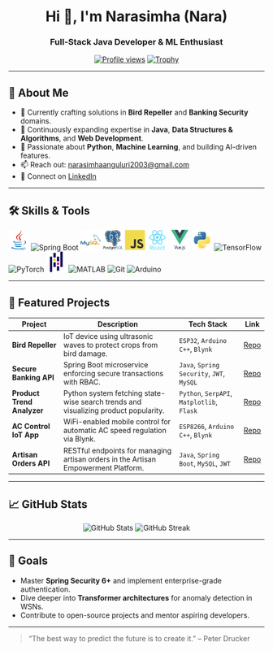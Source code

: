 <h1 align="center">Hi 👋, I'm Narasimha (Nara)</h1>
<h3 align="center">Full-Stack Java Developer & ML Enthusiast</h3>

<p align="center">
  <a href="https://github.com/narasimha123001"><img src="https://komarev.com/ghpvc/?username=narasimha123001&label=Profile%20views&color=0e75b6&style=flat" alt="Profile views" /></a>
  <a href="https://github.com/ryo-ma/github-profile-trophy"><img src="https://github-profile-trophy.vercel.app/?username=narasimha123001&theme=onedark" alt="Trophy" /></a>
</p>

---

## 🚀 About Me

- 🔭 Currently crafting solutions in **Bird Repeller** and **Banking Security** domains.
- 🌱 Continuously expanding expertise in **Java**, **Data Structures & Algorithms**, and **Web Development**.
- 🤖 Passionate about **Python**, **Machine Learning**, and building AI-driven features.
- 📫 Reach out: [narasimhaanguluri2003@gmail.com](mailto:narasimhaanguluri2003@gmail.com)
- 🔗 Connect on [LinkedIn](https://www.linkedin.com/in/narasimha-anguluri-1b72a12a6)

---

## 🛠️ Skills & Tools

<p align="left">
  <!-- Backend -->
  <img src="https://raw.githubusercontent.com/devicons/devicon/master/icons/java/java-original.svg" alt="Java" width="40" height="40" />
  <img src="https://www.vectorlogo.zone/logos/springio/springio-icon.svg" alt="Spring Boot" width="40" height="40" />
  <img src="https://raw.githubusercontent.com/devicons/devicon/master/icons/mysql/mysql-original-wordmark.svg" alt="MySQL" width="40" height="40" />
  <img src="https://raw.githubusercontent.com/devicons/devicon/master/icons/postgresql/postgresql-original-wordmark.svg" alt="PostgreSQL" width="40" height="40" />

  <!-- Frontend -->
  <img src="https://raw.githubusercontent.com/devicons/devicon/master/icons/javascript/javascript-original.svg" alt="JavaScript" width="40" height="40" />
  <img src="https://raw.githubusercontent.com/devicons/devicon/master/icons/react/react-original-wordmark.svg" alt="React" width="40" height="40" />
  <img src="https://raw.githubusercontent.com/devicons/devicon/master/icons/vuejs/vuejs-original-wordmark.svg" alt="Vue.js" width="40" height="40" />

  <!-- Data & AI -->
  <img src="https://raw.githubusercontent.com/devicons/devicon/master/icons/python/python-original.svg" alt="Python" width="40" height="40" />
  <img src="https://www.vectorlogo.zone/logos/tensorflow/tensorflow-icon.svg" alt="TensorFlow" width="40" height="40" />
  <img src="https://www.vectorlogo.zone/logos/pytorch/pytorch-icon.svg" alt="PyTorch" width="40" height="40" />
  <img src="https://raw.githubusercontent.com/devicons/devicon/2ae2a900d2f041da66e950e4d48052658d850630/icons/pandas/pandas-original.svg" alt="Pandas" width="40" height="40" />
  <img src="https://upload.wikimedia.org/wikipedia/commons/2/21/Matlab_Logo.png" alt="MATLAB" width="40" height="40" />

  <!-- Tools -->
  <img src="https://www.vectorlogo.zone/logos/git-scm/git-scm-icon.svg" alt="Git" width="40" height="40" />
  <img src="https://cdn.worldvectorlogo.com/logos/arduino-1.svg" alt="Arduino" width="40" height="40" />
</p>

---

## 🌟 Featured Projects

| Project                 | Description                                                       | Tech Stack                                 | Link                                                                       |
|-------------------------|-------------------------------------------------------------------|--------------------------------------------|----------------------------------------------------------------------------|
| **Bird Repeller**       | IoT device using ultrasonic waves to protect crops from bird damage. | `ESP32`, `Arduino C++`, `Blynk`            | [Repo](https://github.com/narasimha123001/bird-repeller)                  |
| **Secure Banking API**  | Spring Boot microservice enforcing secure transactions with RBAC.   | `Java`, `Spring Security`, `JWT`, `MySQL`  | [Repo](https://github.com/narasimha123001/secure-banking)                  |
| **Product Trend Analyzer** | Python system fetching state-wise search trends and visualizing product popularity. | `Python`, `SerpAPI`, `Matplotlib`, `Flask` | [Repo](https://github.com/narasimha123001/product-trend-analyzer)          |
| **AC Control IoT App**  | WiFi-enabled mobile control for automatic AC speed regulation via Blynk. | `ESP8266`, `Arduino C++`, `Blynk`          | [Repo](https://github.com/narasimha123001/ac-control-iot)                  |
| **Artisan Orders API**  | RESTful endpoints for managing artisan orders in the Artisan Empowerment Platform. | `Java`, `Spring Boot`, `MySQL`, `JWT`      | [Repo](https://github.com/narasimha123001/artisan-orders-api)              |

---

## 📈 GitHub Stats

<p align="center">
  <img src="https://github-readme-stats.vercel.app/api?username=narasimha123001&show_icons=true&theme=onedark" alt="GitHub Stats" />
  <img src="https://github-readme-streak-stats.herokuapp.com/?user=narasimha123001&theme=dark" alt="GitHub Streak" />
</p>

---

## 🎯 Goals

- Master **Spring Security 6+** and implement enterprise-grade authentication.
- Dive deeper into **Transformer architectures** for anomaly detection in WSNs.
- Contribute to open-source projects and mentor aspiring developers.

---

> “The best way to predict the future is to create it.” – Peter Drucker
